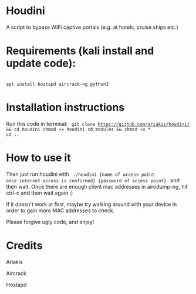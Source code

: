 # Houdini

A script to bypass WiFi captive portals (e.g. at hotels, cruise ships etc.)

# Requirements (kali install and update code):

<code>
apt install hostapd aircrack-ng python3
</code>

# Installation instructions

Run this code in terminal:
<code>
  git clone https://github.com/ariakis/houdini/ && cd houdini
  chmod +x houdini
  cd modules && chmod +x *
  cd ..
</code>

# How to use it

Then just run houdini with
<code>
  ./houdini {name of access point once internet access is confirmed} {password of access point}
</code>
and then wait. Once there are enough client mac addresses in airodump-ng, hit ctrl-c and then wait again :)

If it doesn't work at first, maybe try walking around with your device in order to gain more MAC addresses to check.

Please forgive ugly code, and enjoy!

# Credits

Ariakis

Aircrack

Hostapd
